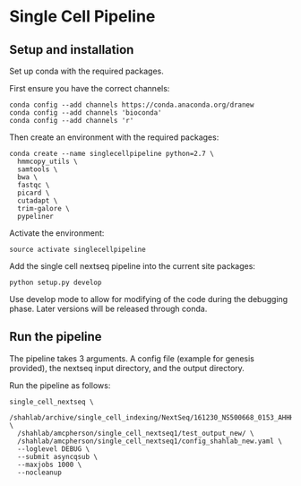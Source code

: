 # Single Cell Pipeline

## Setup and installation

Set up conda with the required packages.

First ensure you have the correct channels:

```
conda config --add channels https://conda.anaconda.org/dranew
conda config --add channels 'bioconda'
conda config --add channels 'r'
```

Then create an environment with the required packages:

```
conda create --name singlecellpipeline python=2.7 \
  hmmcopy_utils \
  samtools \
  bwa \
  fastqc \
  picard \
  cutadapt \
  trim-galore \
  pypeliner
```

Activate the environment:

```
source activate singlecellpipeline
```

Add the single cell nextseq pipeline into the current site packages:

```
python setup.py develop
```

Use develop mode to allow for modifying of the code during the debugging phase.
Later versions will be released through conda.

## Run the pipeline

The pipeline takes 3 arguments.  A config file (example for genesis provided),
the nextseq input directory, and the output directory.

Run the pipeline as follows:

```
single_cell_nextseq \
  /shahlab/archive/single_cell_indexing/NextSeq/161230_NS500668_0153_AHHHWJAFXX/ \
  /shahlab/amcpherson/single_cell_nextseq1/test_output_new/ \
  /shahlab/amcpherson/single_cell_nextseq1/config_shahlab_new.yaml \
  --loglevel DEBUG \
  --submit asyncqsub \
  --maxjobs 1000 \
  --nocleanup
```
